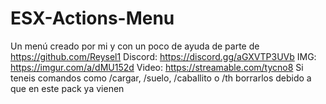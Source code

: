 # ESX-Actions-Menu
Un menú creado por mi y con un poco de ayuda de parte de https://github.com/Reysel1
Discord: https://discord.gg/aGXVTP3UVb
IMG: https://imgur.com/a/dMU152d
Video: https://streamable.com/tycno8
Si teneis comandos como /cargar, /suelo, /caballito o /th borrarlos debido a que en este pack ya vienen
